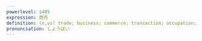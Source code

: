 ```yaml
---
powerlevel: 1405
expression: 商売
definition: (n,vs) trade; business; commerce; transaction; occupation; (P)
pronunciation: しょうばい
---
```

